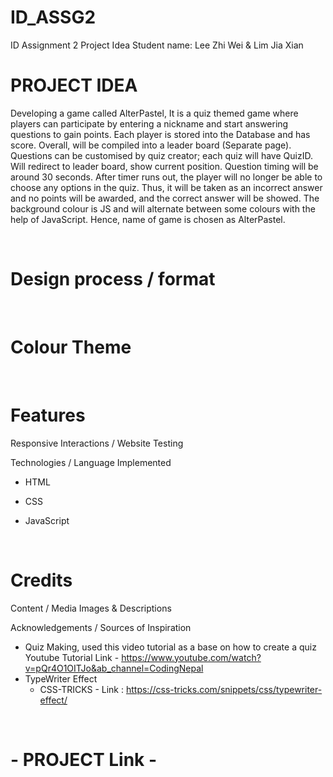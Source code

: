 # ID_ASSG2
ID Assignment 2 Project Idea
Student name: Lee Zhi Wei & Lim Jia Xian

# PROJECT IDEA
Developing a game called AlterPastel, It is a quiz themed game where players can participate by entering a nickname and start answering questions to gain points. Each player is stored into the Database and has score. Overall, will be compiled into a leader board (Separate page). Questions can be customised by quiz creator; each quiz will have QuizID. Will redirect to leader board, show current position. Question timing will be around 30 seconds. After timer runs out, the player will no longer be able to choose any options in the quiz. Thus, it will be taken as an incorrect answer and no points will be awarded, and the correct answer will be showed. The background colour is JS and will alternate between some colours with the help of JavaScript. Hence, name of game is chosen as AlterPastel.

&nbsp;
&nbsp;
&nbsp;

# Design process / format

&nbsp;
&nbsp;
&nbsp;

# Colour Theme

&nbsp;
&nbsp;
&nbsp;

# Features
Responsive Interactions / Website Testing


Technologies / Language Implemented

- HTML

- CSS

- JavaScript

  
&nbsp;
&nbsp;
&nbsp;

# Credits
Content / Media Images & Descriptions


Acknowledgements / Sources of Inspiration
- Quiz Making, used this video tutorial as a base on how to create a quiz
  Youtube Tutorial Link - https://www.youtube.com/watch?v=pQr4O1OITJo&ab_channel=CodingNepal 
- TypeWriter Effect
  -  CSS-TRICKS - Link : https://css-tricks.com/snippets/css/typewriter-effect/

   
&nbsp;
&nbsp;
&nbsp;
# - PROJECT Link -
